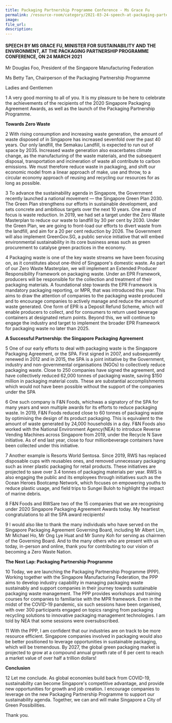 ```yaml
---  
title: Packaging Partnership Programme Conference - Ms Grace Fu  
permalink: /resource-room/category/2021-03-24-speech-at-packaging-partership-programme-conference
image:  
file_url:  
description:  
---  
```

#### SPEECH BY MS GRACE FU, MINISTER FOR SUSTAINABILITY AND THE ENVIRONMENT, AT THE PACKAGING PARTNERSHIP PROGRAMME CONFERENCE, ON 24 MARCH 2021

Mr Douglas Foo, President of the Singapore Manufacturing Federation

Ms Betty Tan, Chairperson of the Packaging Partnership Programme

Ladies and Gentlemen

1 A very good morning to all of you. It is my pleasure to be here to celebrate the achievements of the recipients of the 2020 Singapore Packaging Agreement Awards, as well as the launch of the Packaging Partnership Programme.

**Towards Zero Waste**

2 With rising consumption and increasing waste generation, the amount of waste disposed of in Singapore has increased sevenfold over the past 40 years. Our only landfill, the Semakau Landfill, is expected to run out of space by 2035. Increased waste generation also exacerbates climate change, as the manufacturing of the waste materials, and the subsequent disposal, transportation and incineration of waste all contribute to carbon emissions. We must therefore reduce waste in packaging, and shift our economic model from a linear approach of make, use and throw, to a circular economy approach of reusing and recycling our resources for as long as possible.

3 To advance the sustainability agenda in Singapore, the Government recently launched a national movement — the Singapore Green Plan 2030. The Green Plan strengthens our efforts in sustainable development, and sets concrete and ambitious targets over the next 10 years. One area of focus is waste reduction. In 2019, we had set a target under the Zero Waste Masterplan to reduce our waste to landfill by 30 per cent by 2030. Under the Green Plan, we are going to front-load our efforts to divert waste from the landfill, and aim for a 20 per cent reduction by 2026. The Government will also implement GreenGov.SG, a public service initiative that will embed environmental sustainability in its core business areas such as green procurement to catalyse green practices in the economy.

4 Packaging waste is one of the key waste streams we have been focusing on, as it constitutes about one-third of Singapore&#39;s domestic waste. As part of our Zero Waste Masterplan, we will implement an Extended Producer Responsibility Framework on packaging waste. Under an EPR Framework, producers will be responsible for the collection and treatment of their packaging materials. A foundational step towards the EPR Framework is mandatory packaging reporting, or MPR, that was introduced this year. This aims to draw the attention of companies to the packaging waste produced and to encourage companies to actively manage and reduce the amount of waste generated. One form of EPR is a Deposit Refund Scheme, which will enable producers to collect, and for consumers to return used beverage containers at designated return points. Beyond this, we will continue to engage the industry and target to implement the broader EPR Framework for packaging waste no later than 2025.

**A Successful Partnership: the Singapore Packaging Agreement**

5 One of our early efforts to deal with packaging waste is the Singapore Packaging Agreement, or the SPA. First signed in 2007, and subsequently renewed in 2012 and in 2015, the SPA is a joint initiative by the Government, industry and non-governmental organisations (NGOs) to collectively reduce packaging waste. Close to 250 companies have signed the agreement, and have collectively reduced 62,000 tonnes of packaging waste, saving $150 million in packaging material costs. These are substantial accomplishments which would not have been possible without the support of the companies under the SPA

6 One such company is F&amp;N Foods, whichwas a signatory of the SPA for many years and won multiple awards for its efforts to reduce packaging waste. In 2019, F&amp;N Foods reduced close to 60 tonnes of packaging waste by optimising the design of its product packaging. This is equivalent to the amount of waste generated by 24,000 households in a day. F&amp;N Foods also worked with the National Environment Agency(NEA) to introduce Reverse Vending Machines across Singapore from 2019, under the Recycle N Save initiative. As of end last year, close to four millionbeverage containers have been collected under this initiative.

7 Another example is Resorts World Sentosa. Since 2019, RWS has replaced disposable cups with reusables ones, and removed unnecessary packaging such as inner plastic packaging for retail products. These initiatives are projected to save over 3.4 tonnes of packaging materials per year. RWS is also engaging the public and its employees through initiatives such as the Ocean Heroes Bootcamp Network, which focuses on empowering youths to reduce plastic usage, and field trips to Sungei Buloh to highlight the impact of marine debris.

8 F&amp;N Foods and RWSare two of the 15 companies that we are recognising under 2020 Singapore Packaging Agreement Awards today. My heartiest congratulations to all the SPA award recipients!

9 I would also like to thank the many individuals who have served on the Singapore Packaging Agreement Governing Board, including Mr Albert Lim, Mr Michael Ho, Mr Ong Lye Huat and Mr Sunny Koh for serving as chairmen of the Governing Board. And to the many others who are present with us today, in-person and online, thank you for contributing to our vision of becoming a Zero Waste Nation.

**The Next Lap: Packaging Partnership Programme**

10 Today, we are launching the Packaging Partnership Programme (PPP). Working together with the Singapore Manufacturing Federation, the PPP aims to develop industry capability in managing packaging waste sustainably and support companies in their journey towards sustainable packaging waste management. The PPP provides workshops and training courses for companies to familiarise with the MPR framework. Even in the midst of the COVID-19 pandemic, six such sessions have been organised, with over 300 participants engaged on topics ranging from packaging recycling solutions to innovative packaging management technologies. I am told by NEA that some sessions were oversubscribed.

11 With the PPP, I am confident that our industries are on track to be more resource efficient. Singapore companies involved in packaging would also be better positioned to leverage opportunities in sustainable packaging, which will be tremendous. By 2027, the global green packaging market is projected to grow at a compound annual growth rate of 6 per cent to reach a market value of over half a trillion dollars!

**Conclusion**

12 Let me conclude. As global economies build back from COVID-19, sustainability can become Singapore&#39;s competitive advantage, and provide new opportunities for growth and job creation. I encourage companies to leverage on the new Packaging Partnership Programme to support our sustainability agenda. Together, we can and will make Singapore a City of Green Possibilities.

Thank you.

